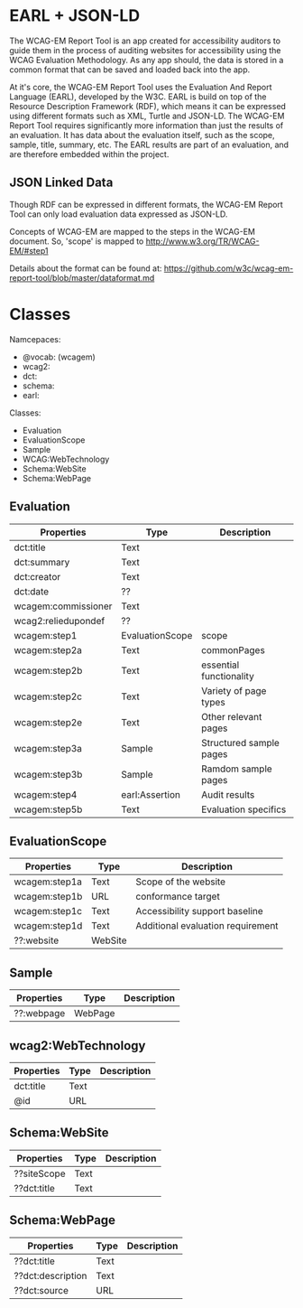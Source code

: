 # EARL + JSON-LD

The WCAG-EM Report Tool is an app created for accessibility auditors
to guide them in the process of auditing websites for accessibility
using the WCAG Evaluation Methodology. As any app should, the data
is stored in a common format that can be saved and loaded back
into the app.

At it's core, the WCAG-EM Report Tool uses the Evaluation And
Report Language (EARL), developed by the W3C. EARL is build on
top of the Resource Description Framework (RDF), which means it
can be expressed using different formats such as XML, Turtle and
JSON-LD. The WCAG-EM Report Tool requires significantly more
information than just the results of an evaluation. It has
data about the evaluation itself, such as the scope, sample, title,
summary, etc. The EARL results are part of an evaluation, and are
therefore embedded within the project.


## JSON Linked Data

Though RDF can be expressed in different formats, the WCAG-EM 
Report Tool can only load evaluation data expressed as JSON-LD.

Concepts of WCAG-EM are mapped to the steps in the WCAG-EM 
document. So, 'scope' is mapped to http://www.w3.org/TR/WCAG-EM/#step1

Details about the format can be found at:
https://github.com/w3c/wcag-em-report-tool/blob/master/dataformat.md



# Classes

Namcepaces:
- @vocab: (wcagem) 
- wcag2: 
- dct: 
- schema: 
- earl: 

Classes:
- Evaluation
- EvaluationScope
- Sample
- WCAG:WebTechnology
- Schema:WebSite
- Schema:WebPage


## Evaluation

| Properties          | Type            | Description               |
|---------------------|-----------------|---------------------------|
| dct:title           | Text            |                           |
| dct:summary         | Text            |                           |
| dct:creator         | Text            |                           |
| dct:date            | ??              |                           |
| wcagem:commissioner | Text            |                           |
| wcag2:reliedupondef | ??              |                           |
| wcagem:step1        | EvaluationScope | scope                     |
| wcagem:step2a       | Text            | commonPages               |
| wcagem:step2b       | Text            | essential functionality   |
| wcagem:step2c       | Text            | Variety of page types     |
| wcagem:step2e       | Text            | Other relevant pages      |
| wcagem:step3a       | Sample          | Structured sample pages   |
| wcagem:step3b       | Sample          | Ramdom sample pages       |
| wcagem:step4        | earl:Assertion  | Audit results             |
| wcagem:step5b       | Text            | Evaluation specifics      |


## EvaluationScope

| Properties          | Type    | Description                       |
|---------------------|---------|-----------------------------------|
| wcagem:step1a       | Text    | Scope of the website              |
| wcagem:step1b       | URL     | conformance target                |
| wcagem:step1c       | Text    | Accessibility support baseline    |
| wcagem:step1d       | Text    | Additional evaluation requirement |
| ??:website          | WebSite |                                   |


## Sample

| Properties          | Type    | Description                       |
|---------------------|---------|-----------------------------------|
| ??:webpage          | WebPage |                                   |


## wcag2:WebTechnology

| Properties          | Type    | Description                       |
|---------------------|---------|-----------------------------------|
| dct:title           | Text    |                                   |
| @id                 | URL     |                                   |


## Schema:WebSite

| Properties          | Type    | Description                       |
|---------------------|---------|-----------------------------------|
| ??siteScope         | Text    |                                   |
| ??dct:title         | Text    |                                   |


## Schema:WebPage

| Properties          | Type    | Description                       |
|---------------------|---------|-----------------------------------|
| ??dct:title         | Text    |                                   |
| ??dct:description   | Text    |                                   |
| ??dct:source        | URL     |                                   |

